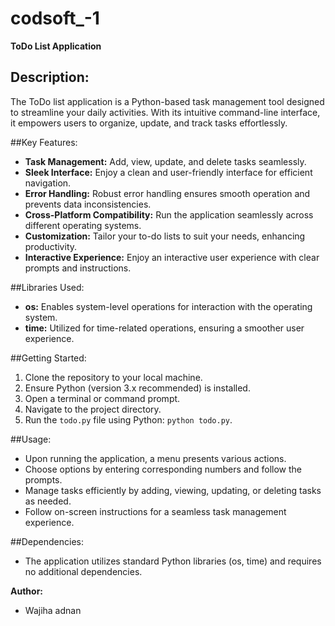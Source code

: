 # codsoft_-1
**ToDo List Application**

## Description:
The ToDo list application is a Python-based task management tool designed to streamline your daily activities. With its intuitive command-line interface, it empowers users to organize, update, and track tasks effortlessly.

##Key Features:
- **Task Management:** Add, view, update, and delete tasks seamlessly.
- **Sleek Interface:** Enjoy a clean and user-friendly interface for efficient navigation.
- **Error Handling:** Robust error handling ensures smooth operation and prevents data inconsistencies.
- **Cross-Platform Compatibility:** Run the application seamlessly across different operating systems.
- **Customization:** Tailor your to-do lists to suit your needs, enhancing productivity.
- **Interactive Experience:** Enjoy an interactive user experience with clear prompts and instructions.

##Libraries Used:
- **os:** Enables system-level operations for interaction with the operating system.
- **time:** Utilized for time-related operations, ensuring a smoother user experience.

##Getting Started:
1. Clone the repository to your local machine.
2. Ensure Python (version 3.x recommended) is installed.
3. Open a terminal or command prompt.
4. Navigate to the project directory.
5. Run the `todo.py` file using Python: `python todo.py`.

##Usage:
- Upon running the application, a menu presents various actions.
- Choose options by entering corresponding numbers and follow the prompts.
- Manage tasks efficiently by adding, viewing, updating, or deleting tasks as needed.
- Follow on-screen instructions for a seamless task management experience.

##Dependencies:
- The application utilizes standard Python libraries (os, time) and requires no additional dependencies.



**Author:**
- Wajiha adnan
